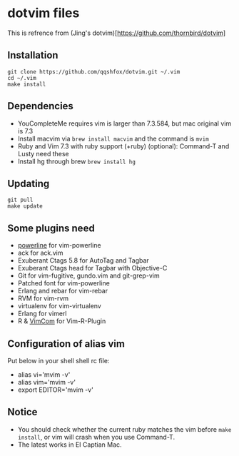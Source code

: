 dotvim files
==========================
This is refrence from (Jing's dotvim)[https://github.com/thornbird/dotvim]

Installation
------------

```
git clone https://github.com/qqshfox/dotvim.git ~/.vim
cd ~/.vim
make install
```

Dependencies
------------

* YouCompleteMe requires vim is larger than 7.3.584, but mac original vim is 7.3
* Install macvim via `brew install macvim` and the command is `mvim`
* Ruby and Vim 7.3 with ruby support (+ruby) (optional): Command-T and Lusty need these
* Install hg through brew `brew install hg`

Updating
--------

```
git pull
make update
```

Some plugins need
-----------------

* [powerline](https://github.com/Lokaltog/powerline) for vim-powerline
* ack for ack.vim
* Exuberant Ctags 5.8 for AutoTag and Tagbar
* Exuberant Ctags head for Tagbar with Objective-C
* Git for vim-fugitive, gundo.vim and git-grep-vim
* Patched font for vim-powerline
* Erlang and rebar for vim-rebar
* RVM for vim-rvm
* virtualenv for vim-virtualenv
* Erlang for vimerl
* R & [VimCom](https://github.com/jalvesaq/VimCom.git) for Vim-R-Plugin

Configuration of alias vim
------

Put below in your shell shell rc file:
* alias vi='mvim -v'
* alias vim='mvim -v'
* export EDITOR='mvim -v'

Notice
------

* You should check whether the current ruby matches the vim before `make install`, or vim will crash when you use Command-T.
* The latest works in EI Captian Mac.
